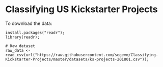# Classifying US Kickstarter Projects

To download the data:
````
install.packages("readr");
library(readr);

# Raw dataset
raw_data <- read_csv(url("https://raw.githubusercontent.com/segevm/Classifying-Kickstarter-Projects/master/datasets/ks-projects-201801.csv"));
````

